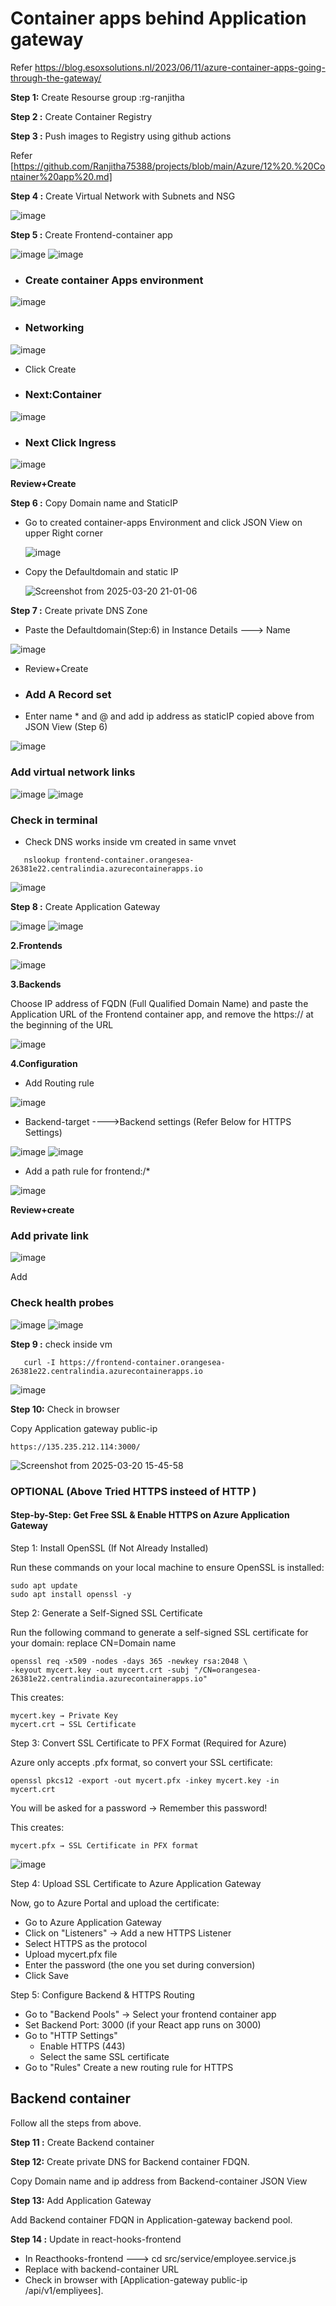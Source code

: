 # Container apps behind Application gateway

Refer https://blog.esoxsolutions.nl/2023/06/11/azure-container-apps-going-through-the-gateway/

**Step 1:** Create Resourse group :rg-ranjitha

**Step 2 :** Create Container Registry

**Step 3 :** Push images to Registry using github actions

Refer [https://github.com/Ranjitha75388/projects/blob/main/Azure/12%20.%20Container%20app%20.md]

**Step 4 :** Create Virtual Network with Subnets and NSG

![image](https://github.com/user-attachments/assets/77658f6e-cfdc-4997-84d4-63842405f141)


**Step 5 :** Create Frontend-container app

![image](https://github.com/user-attachments/assets/84000785-86d3-44c4-b85f-9b7e0a4f7213)
![image](https://github.com/user-attachments/assets/e70c0c54-b766-443d-b59c-3343d98477bc)

   - ### Create container Apps environment
   ![image](https://github.com/user-attachments/assets/e6023cb9-706c-4388-8f9a-31273101ce17)

   - ### Networking
   ![image](https://github.com/user-attachments/assets/7f27c25b-fb48-45a1-bc27-966a5d8c2778)

   - Click Create

- ### Next:Container
![image](https://github.com/user-attachments/assets/caaa3676-9f95-4d59-9319-b3526f5de09c)

- ### Next Click Ingress

![image](https://github.com/user-attachments/assets/8592bd70-d26b-4ae4-a647-b27d8b4bd8a0)

**Review+Create**

**Step 6 :** Copy Domain name and StaticIP

- Go to created container-apps Environment and click JSON View on upper Right corner

    ![image](https://github.com/user-attachments/assets/a93ac79b-a078-4dbe-aed9-b4e775b37346)

- Copy the Defaultdomain and static IP

   ![Screenshot from 2025-03-20 21-01-06](https://github.com/user-attachments/assets/9e16eacc-6e2b-4e93-868c-8b11ddfda060)

**Step 7 :** Create private DNS Zone

- Paste the Defaultdomain(Step:6) in Instance Details ---> Name

![image](https://github.com/user-attachments/assets/99f08bce-92ea-4635-997d-06688c95b9b2)

- Review+Create

 - ### Add A Record set

 - Enter name * and @ and add ip address as staticIP copied above from JSON View (Step 6)

 ![image](https://github.com/user-attachments/assets/b30deefe-ceec-4985-92bc-b522ec347aeb)

### Add virtual network links

![image](https://github.com/user-attachments/assets/4dcadc03-b80a-4edc-9bc3-89c3b4751051)
![image](https://github.com/user-attachments/assets/0b2bdbf9-1f27-42bc-901e-ef984ec5009f)

### Check in terminal

- Check DNS works inside vm created in same vnvet
```
   nslookup frontend-container.orangesea-26381e22.centralindia.azurecontainerapps.io
```
 ![image](https://github.com/user-attachments/assets/5108340c-d8a1-4bf1-baa4-f030021bf004)


**Step 8 :** Create Application Gateway

![image](https://github.com/user-attachments/assets/56045864-3096-4578-98b2-cf17e2327e48)
![image](https://github.com/user-attachments/assets/9b8e7720-8c9c-4934-83ea-ea50fc685fb7)

**2.Frontends**

![image](https://github.com/user-attachments/assets/2ba2a5a5-1e10-4c22-9ccc-ef0bb7b6c20c)

**3.Backends**

Choose IP address of FQDN (Full Qualified Domain Name) and paste the Application URL of the Frontend container app, and remove the https:// at the beginning of the URL

![image](https://github.com/user-attachments/assets/45dc076d-4a9f-4015-97ba-1f32c7e76ca5)

**4.Configuration**

- Add Routing rule

![image](https://github.com/user-attachments/assets/968153c6-a2dd-4f51-8385-91951a2c243a)

- Backend-target  ---->Backend settings (Refer Below for HTTPS Settings)

![image](https://github.com/user-attachments/assets/57d7eb3b-350f-41b1-a4b0-90d7d06abcea)
![image](https://github.com/user-attachments/assets/a6bd1166-455a-4de1-8b60-57e86e17fbaa)

- Add a path rule for frontend:/*

![image](https://github.com/user-attachments/assets/476d3bd3-4729-4e85-99b6-6fd7ff62c3ba)

**Review+create**

### Add private link

![image](https://github.com/user-attachments/assets/898d8755-961c-480d-8651-7b0c16232cd6)

Add

### Check health probes

![image](https://github.com/user-attachments/assets/ce0aafcc-a26b-4b9f-9304-652ffd6099f0)
![image](https://github.com/user-attachments/assets/aa32268c-cbd3-45ea-9dbe-362fde1483e2)

**Step 9 :** check inside vm

```
   curl -I https://frontend-container.orangesea-26381e22.centralindia.azurecontainerapps.io
```
![image](https://github.com/user-attachments/assets/ea0c4545-cbff-4bef-991f-5dafd742eafb)

**Step 10:** Check in browser

Copy Application gateway public-ip
```
https://135.235.212.114:3000/
```
![Screenshot from 2025-03-20 15-45-58](https://github.com/user-attachments/assets/aee0812f-9516-43a0-972c-d4991fd951f7)

 

### OPTIONAL (Above Tried HTTPS insteed of HTTP )

#### Step-by-Step: Get Free SSL & Enable HTTPS on Azure Application Gateway

Step 1: Install OpenSSL (If Not Already Installed)

Run these commands on your local machine to ensure OpenSSL is installed:
```
sudo apt update
sudo apt install openssl -y
```
Step 2: Generate a Self-Signed SSL Certificate

Run the following command to generate a self-signed SSL certificate for your domain:
replace CN=Domain name
```
openssl req -x509 -nodes -days 365 -newkey rsa:2048 \
-keyout mycert.key -out mycert.crt -subj "/CN=orangesea-26381e22.centralindia.azurecontainerapps.io"
```
This creates:

    mycert.key → Private Key
    mycert.crt → SSL Certificate
Step 3: Convert SSL Certificate to PFX Format (Required for Azure)

Azure only accepts .pfx format, so convert your SSL certificate:
```
openssl pkcs12 -export -out mycert.pfx -inkey mycert.key -in mycert.crt
```
You will be asked for a password → Remember this password!

 This creates:

    mycert.pfx → SSL Certificate in PFX format

![image](https://github.com/user-attachments/assets/248577ac-4412-4dcc-b009-ab52b1fd6338)

Step 4: Upload SSL Certificate to Azure Application Gateway

Now, go to Azure Portal and upload the certificate:

   - Go to Azure Application Gateway
   - Click on "Listeners" → Add a new HTTPS Listener
   - Select HTTPS as the protocol
   - Upload mycert.pfx file
   - Enter the password (the one you set during conversion)
   - Click Save

 Step 5: Configure Backend & HTTPS Routing

 -   Go to "Backend Pools" → Select your frontend container app
  -  Set Backend Port: 3000 (if your React app runs on 3000)
   - Go to "HTTP Settings"
       -    Enable HTTPS (443)
       - Select the same SSL certificate
 -   Go to "Rules"
        Create a new routing rule for HTTPS

## Backend container

Follow all the steps from above.

**Step 11 :** Create Backend container
  
**Step 12:** Create private DNS for Backend container FDQN.

   Copy Domain name and ip address from Backend-container JSON View

**Step 13:** Add Application Gateway

  Add Backend container FDQN in Application-gateway backend pool.

**Step 14 :** Update in react-hooks-frontend

- In Reacthooks-frontend ---> cd src/service/employee.service.js
- Replace with backend-container URL
- Check in browser with [Application-gateway public-ip /api/v1/empliyees].
  
  

